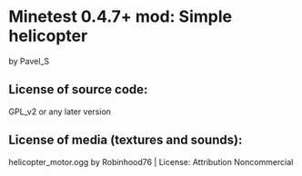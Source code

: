 Minetest 0.4.7+ mod: Simple helicopter
=======================
by Pavel_S

License of source code:
-----------------------
GPL_v2 or any later version

License of media (textures and sounds):
---------------------------------------

helicopter_motor.ogg by  Robinhood76 | License: Attribution Noncommercial

